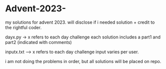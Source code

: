 # Advent-2023-
my solutions for advent 2023. will disclose if i needed solution + credit to the rightful coder.

dayx.py -> x refers to each day challenge
each solution includes a part1 and part2 (indicated with comments) 

inputx.txt --> x refers to each day challenge
input varies per user.

i am not doing the problems in order, but all solutions will be placed on repo.
